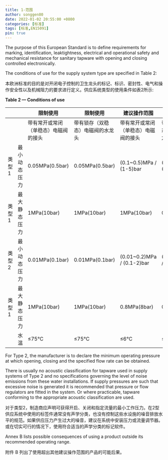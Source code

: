 ```yaml
---
title: 1-范围
author: songgen80
date: 2022-01-02 20:55:00 +0800
categories: [标准]
tags: [标准,EN15091]
pin: true
---
```


The purpose of this European Standard is to define requirements for marking, identification, leaktightness, electrical and operational safety and mechanical resistance for sanitary tapware with opening and closing controlled electronically.

The conditions of use for the supply system type are specified in Table 2:



本欧洲标准的目的是对开闭电子控制的卫生龙头的标记、标识、密封性、电气和操作安全性以及机械阻力的要求进行定义。供应系统类型的使用条件如表2所示:



**Table 2 — Conditions of use**

|       |              | 限制使用                             | 限制使用                         | 建议操作范围                         | 建议操作范围                     |
| ----- | ------------ | ------------------------------------ | -------------------------------- | ------------------------------------ | -------------------------------- |
|       |              | 带有常开或常闭（单稳态）电磁阀的接头 | 带有锁存（双稳态）电磁阀的水龙头 | 带有常开或常闭（单稳态）电磁阀的接头 | 带有锁存（双稳态）电磁阀的水龙头 |
| 类型1 | 最小动态压力 | 0.05MPa(0.5bar)                      | 0.05MPa(0.5bar)                  | (0.1~0.5)MPa / (1-5)bar              | (0.1~0.5)MPa / (1-5)bar          |
| 类型1 | 最大静态压力 | 1MPa(10bar)                          | 1MPa(10bar)                      | 1MPa(10bar)                          | 0.8MPa(8bar)                     |
| 类型2 | 最小动态压力 | 0.01MPa(0.1bar)                      | 0.01MPa(0.1bar)                  | (0.01~0.2)MPa / (0.1-2)bar           | (0.01~0.2)MPa / (0.1-2)bar       |
| 类型1 | 最大静态压力 | 1MPa(10bar)                          | 1MPa(10bar)                      | 0.8MPa(8bar)                         | 0.6MPa(6bar)                     |
|       | 水温         | ≤75℃                                 | ≤75℃                             | ≤6℃                                  | ≤65℃                             |

For Type 2, the manufacturer is to declare the minimum operating pressure at which opening, closing and the specified flow rate can be obtained.

There is usually no acoustic classification for tapware used in supply systems of Type 2 and no specifications governing the level of noise emissions from these water installations. If supply pressures are such that excessive noise is generated it is recommended that pressure or flow regulators are fitted in the system. Or where practicable, tapware conforming to the appropriate acoustic classification are used.

对于类型2，制造商应声明可获得开启、关闭和指定流量的最小工作压力。在2型供应系统中使用的标签件通常没有声学分类，也没有控制这些水设施的噪音排放水平的规范。如果供应压力产生过大的噪音，建议在系统中安装压力或流量调节器。或在切实可行的情况下，使用符合适当的声学分类的标记软件。



Annex B lists possible consequences of using a product outside its recommended operating range.

附件 B 列出了使用超出其他建议操作范围的产品的可能后果。